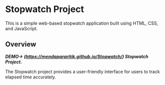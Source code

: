 # Stopwatch Project

This is a simple web-based stopwatch application built using HTML, CSS, and JavaScript.

## Overview

**_DEMO-> (https://mendapararitik.github.io/Stopwatch/) Stopwatch Project._**


The Stopwatch project provides a user-friendly interface for users to track elapsed time accurately.
